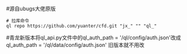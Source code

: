 #源自ubugs大佬原版
```
# 拉库命令
ql repo https://github.com/yuanter/cfd.git "jx_" "" "ql_"
```
#青龙新版本将ql_api.py文件中的ql_auth_path = '/ql/config/auth.json'改成ql_auth_path = '/ql/data/config/auth.json' 旧版本就不用改
